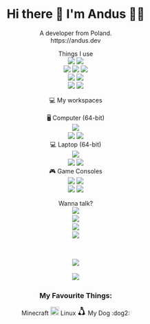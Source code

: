 

<h1 align='center'>
  Hi there 👋 I'm Andus 👨‍💻
</h1>

<p align='center'>
  A developer from Poland.<br>
  https://andus.dev
</p>

<p align='center'>
  Things I use<br>
  <img src="https://img.shields.io/badge/Visual%20Studio%20Code-0078d7.svg?style=flat-square&logo=visual-studio-code&logoColor=white"/>
  <img src="https://img.shields.io/badge/IntelliJ%20IDEA-000000.svg?style=flat-square&logo=intellij-idea&logoColor=white"/><br>
  <img src="https://img.shields.io/badge/Java-%23ED8B00.svg?style=flat-square&logo=oracle&logoColor=white"/>
  <img src="https://img.shields.io/badge/-HTML5-E34F26?style=flat-square&logo=html5&logoColor=white"/>
  <img src="https://img.shields.io/badge/-CSS3-E34F26?style=flat-square&logo=css3&color=blue&logoColor=white"/><br>
  <img src="https://img.shields.io/badge/GitHub-100000?style=flat-square&logo=github&logoColor=white"/>
  <img src="https://img.shields.io/badge/-Git-F05032?style=flat-square&logo=git&logoColor=white"/><br>
  <img src="https://img.shields.io/badge/Godot-%23FFFFFF.svg?style=flat-square&logo=godot-engine"/>
  <img src="https://img.shields.io/badge/Unity-%23000000.svg?style=flat-square&logo=unity&logoColor=white"/>
</p>



<p align='center'>
  💻 My workspaces<br/><br/>
  🖥️ Computer (64-bit)<br/>
  <img src="https://img.shields.io/badge/Garuda%20Linux-FCC624?style=flat-square&logo=linux&logoColor=black"/><br/>
  <img src="https://img.shields.io/badge/intel-core%20i5%209th-%230071C5.svg?&style=flat-square&logo=intel&logoColor=white"/>
  <img src="https://img.shields.io/badge/RAM-16GB-%230071C5.svg?&style=flat-square&logoColor=white"/><br/>
  💻 Laptop (64-bit)<br/>
  <img src="https://img.shields.io/badge/CloudReady-%230078D6.svg?&style=flat-square&logo=google-cloud&logoColor=white&color=03adfc"/><br/>
  <img src="https://img.shields.io/badge/intel-core%20i5%207th-%230071C5.svg?&style=flat-square&logo=intel&logoColor=white"/>
  <img src="https://img.shields.io/badge/RAM-8GB-%230071C5.svg?&style=flat-square&logoColor=white"/><br/>
  🎮 Game Consoles</br>
  <img src="https://img.shields.io/badge/Nintendo%203DS-D12228?style=flat-square&logo=nintendo-3ds&logoColor=white"/>
  <img src="https://img.shields.io/badge/Xbox%20360-107C10?style=flat-square&logo=xbox&logoColor=white"/></br>
  <img src="https://img.shields.io/badge/Playstation%204-003791?style=flat-square&logo=playstation-4&logoColor=white"/>
  <img src="https://img.shields.io/badge/Playstation%20Vita-003791?style=flat-square&logo=playstation-vita&logoColor=white"/>
</p>

<p  align='center'>
  Wanna talk?</br>
  <a href="https://github.com/andusdev" target="_blank" rel="noopener noreferrer"><img src="https://img.shields.io/badge/GitHub-100000?style=flat-square&logo=github&logoColor=white"/></a></br>
  <a href="https://twitter.com/Anduseee" target="_blank" rel="noopener noreferrer"><img src="https://img.shields.io/badge/Twitter-1DA1F2?style=flat-square&logo=twitter&logoColor=white"/></a></br>
  <a href="https://t.me/Anduseee" target="_blank" rel="noopener noreferrer"><img src="https://img.shields.io/badge/Telegram-2CA5E0?style=flat-square&logo=telegram&logoColor=white"/></a></br>
  <a href="mailto:support@andus.dev" target="_blank" tel="noopener noreferrer"><img src="https://img.shields.io/badge/Support Mail-D14836?style=flat-square&logo=mailgun&logoColor=white"/></a>
</p>
  
<br/>
<p align='center'>
  <a href="#"><img src="https://github-readme-stats.vercel.app/api?username=andusdev&show_icons=true&count_private=true&theme=dark" width="350"></a>
</p>
<p align='center'>
  <a href="#"><img src="https://github-readme-stats.vercel.app/api/top-langs/?username=andusdev&layout=compact&theme=dark" width="350"></a>
</p>

<h3 align="center">
  My Favourite Things:<br>
</h3>
<p align="center">
  Minecraft <img src="https://static.wikia.nocookie.net/minecraft/images/f/fe/GrassNew.png/revision/latest/scale-to-width-down/40" width="20" height="20"/>
  Linux <img src="https://raw.githubusercontent.com/devicons/devicon/master/icons/linux/linux-plain.svg" alt="bootstrap" width="20" height="20"/>
  My Dog :dog2:
</p>
